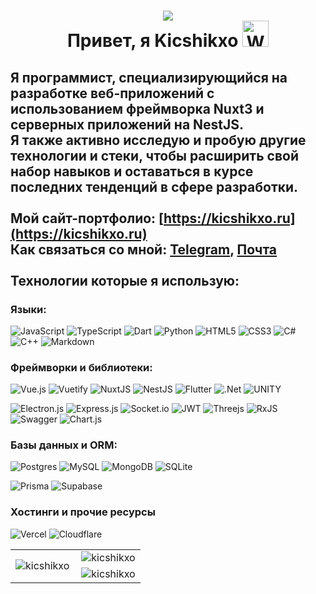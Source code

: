 # <p align="center">[![](https://visitcount.itsvg.in/api?id=Kicshikxo&icon=0&color=12)](https://visitcount.itsvg.in)<br/>Привет, я Kicshikxo <img src="https://user-images.githubusercontent.com/26017543/213809353-c908d93c-3dff-4694-9d13-e0e5cbdb879c.png" alt="Waving Hand" width="42" height="42" /></p>

## Я программист, специализирующийся на разработке веб-приложений с использованием фреймворка Nuxt3 и серверных приложений на NestJS.<br/>Я также активно исследую и пробую другие технологии и стеки, чтобы расширить свой набор навыков и оставаться в курсе последних тенденций в сфере разработки.<br/><br/>Мой сайт-портфолио: [https://kicshikxo.ru](https://kicshikxo.ru)<br/>Как связаться со мной: <a href="https://t.me/Kicshikxo" target="_blank">Telegram</a>, <a href="mailto:supermegavalera3000@gmail.com" target="_blank">Почта</a><br/><br/>Технологии которые я использую:
### Языки:
![JavaScript](https://img.shields.io/badge/javascript-%23323330.svg?style=for-the-badge&logo=javascript&logoColor=%23F7DF1E)
![TypeScript](https://img.shields.io/badge/typescript-%23007ACC.svg?style=for-the-badge&logo=typescript&logoColor=white)
![Dart](https://img.shields.io/badge/dart-%230175C2.svg?style=for-the-badge&logo=dart&logoColor=white)
![Python](https://img.shields.io/badge/python-3670A0?style=for-the-badge&logo=python&logoColor=ffdd54)
![HTML5](https://img.shields.io/badge/html5-%23E34F26.svg?style=for-the-badge&logo=html5&logoColor=white)
![CSS3](https://img.shields.io/badge/css3-%231572B6.svg?style=for-the-badge&logo=css3&logoColor=white)
![C#](https://img.shields.io/badge/c%23-%23239120.svg?style=for-the-badge&logo=c-sharp&logoColor=white)
![C++](https://img.shields.io/badge/c++-%2300599C.svg?style=for-the-badge&logo=c%2B%2B&logoColor=white)
![Markdown](https://img.shields.io/badge/markdown-%23000000.svg?style=for-the-badge&logo=markdown&logoColor=white)
### Фреймворки и библиотеки:
![Vue.js](https://img.shields.io/badge/vuejs-%2335495e.svg?style=for-the-badge&logo=vuedotjs&logoColor=%234FC08D)
![Vuetify](https://img.shields.io/badge/Vuetify-1867C0?style=for-the-badge&logo=vuetify&logoColor=AEDDFF)
![NuxtJS](https://img.shields.io/badge/Nuxt-black?style=for-the-badge&logo=nuxt.js&logoColor=white)
![NestJS](https://img.shields.io/badge/nestjs-%23E0234E.svg?style=for-the-badge&logo=nestjs&logoColor=white)
![Flutter](https://img.shields.io/badge/Flutter-%2302569B.svg?style=for-the-badge&logo=Flutter&logoColor=white)
![.Net](https://img.shields.io/badge/.NET-5C2D91?style=for-the-badge&logo=.net&logoColor=white)
![UNITY](https://img.shields.io/badge/Unity-%2320232a.svg?style=for-the-badge&logo=unity&logoColor=white)

![Electron.js](https://img.shields.io/badge/Electron-191970?style=for-the-badge&logo=Electron&logoColor=white)
![Express.js](https://img.shields.io/badge/express.js-%23404d59.svg?style=for-the-badge&logo=express&logoColor=%2361DAFB)
![Socket.io](https://img.shields.io/badge/Socket.io-black?style=for-the-badge&logo=socket.io&badgeColor=010101)
![JWT](https://img.shields.io/badge/JWT-black?style=for-the-badge&logo=JSON%20web%20tokens)
![Threejs](https://img.shields.io/badge/threejs-black?style=for-the-badge&logo=three.js&logoColor=white)
![RxJS](https://img.shields.io/badge/rxjs-%23B7178C.svg?style=for-the-badge&logo=reactivex&logoColor=white)
![Swagger](https://img.shields.io/badge/-Swagger-%23Clojure?style=for-the-badge&logo=swagger&logoColor=white)
![Chart.js](https://img.shields.io/badge/chart.js-F5788D.svg?style=for-the-badge&logo=chart.js&logoColor=white)
### Базы данных и ORM:
![Postgres](https://img.shields.io/badge/postgres-%23316192.svg?style=for-the-badge&logo=postgresql&logoColor=white)
![MySQL](https://img.shields.io/badge/mysql-%2300f.svg?style=for-the-badge&logo=mysql&logoColor=white)
![MongoDB](https://img.shields.io/badge/MongoDB-%234ea94b.svg?style=for-the-badge&logo=mongodb&logoColor=white)
![SQLite](https://img.shields.io/badge/sqlite-%2307405e.svg?style=for-the-badge&logo=sqlite&logoColor=white)

![Prisma](https://img.shields.io/badge/Prisma-000000?style=for-the-badge&logo=Prisma&logoColor=white)
![Supabase](https://img.shields.io/badge/Supabase-3ECF8E?style=for-the-badge&logo=supabase&logoColor=white)
### Хостинги и прочие ресурсы
![Vercel](https://img.shields.io/badge/vercel-%23000000.svg?style=for-the-badge&logo=vercel&logoColor=white)
![Cloudflare](https://img.shields.io/badge/Cloudflare-F38020?style=for-the-badge&logo=Cloudflare&logoColor=white)

<table width="100%" style="width: 100%; border: none;" cellspacing="0" cellpadding="0" border="0">
  <tr>
    <td rowspan="2">
      <img align="center" src="https://github-readme-stats.vercel.app/api/top-langs?username=kicshikxo&show_icons=true&locale=ru&card_width=390&langs_count=8&theme=dark&hide_border=true" alt="kicshikxo" />
    </td>
    <td>
      <img align="right" src="https://github-readme-stats.vercel.app/api?username=kicshikxo&show_icons=true&locale=ru&theme=dark&hide_border=true" alt="kicshikxo" />
    </td>
  </tr>
  <tr>
    <td>
      <img align="right" src="https://github-readme-streak-stats.herokuapp.com/?user=kicshikxo&theme=dark&hide_border=true&lang=ru" alt="kicshikxo" />
    </td>
  </tr>
</table>
